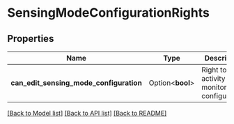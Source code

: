 # SensingModeConfigurationRights

## Properties

Name | Type | Description | Notes
------------ | ------------- | ------------- | -------------
**can_edit_sensing_mode_configuration** | Option<**bool**> | Right to edit activity monitoring configuration. | [optional]

[[Back to Model list]](../README.md#documentation-for-models) [[Back to API list]](../README.md#documentation-for-api-endpoints) [[Back to README]](../README.md)


